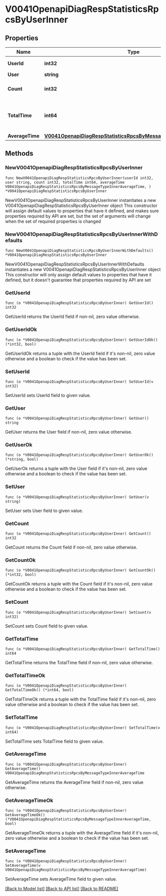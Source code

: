 # V0041OpenapiDiagRespStatisticsRpcsByUserInner

## Properties

Name | Type | Description | Notes
------------ | ------------- | ------------- | -------------
**UserId** | **int32** | User ID (numeric) | 
**User** | **string** | User name | 
**Count** | **int32** | Number of RPCs received | 
**TotalTime** | **int64** | Total time spent processing RPC in seconds | 
**AverageTime** | [**V0041OpenapiDiagRespStatisticsRpcsByMessageTypeInnerAverageTime**](V0041OpenapiDiagRespStatisticsRpcsByMessageTypeInnerAverageTime.md) |  | 

## Methods

### NewV0041OpenapiDiagRespStatisticsRpcsByUserInner

`func NewV0041OpenapiDiagRespStatisticsRpcsByUserInner(userId int32, user string, count int32, totalTime int64, averageTime V0041OpenapiDiagRespStatisticsRpcsByMessageTypeInnerAverageTime, ) *V0041OpenapiDiagRespStatisticsRpcsByUserInner`

NewV0041OpenapiDiagRespStatisticsRpcsByUserInner instantiates a new V0041OpenapiDiagRespStatisticsRpcsByUserInner object
This constructor will assign default values to properties that have it defined,
and makes sure properties required by API are set, but the set of arguments
will change when the set of required properties is changed

### NewV0041OpenapiDiagRespStatisticsRpcsByUserInnerWithDefaults

`func NewV0041OpenapiDiagRespStatisticsRpcsByUserInnerWithDefaults() *V0041OpenapiDiagRespStatisticsRpcsByUserInner`

NewV0041OpenapiDiagRespStatisticsRpcsByUserInnerWithDefaults instantiates a new V0041OpenapiDiagRespStatisticsRpcsByUserInner object
This constructor will only assign default values to properties that have it defined,
but it doesn't guarantee that properties required by API are set

### GetUserId

`func (o *V0041OpenapiDiagRespStatisticsRpcsByUserInner) GetUserId() int32`

GetUserId returns the UserId field if non-nil, zero value otherwise.

### GetUserIdOk

`func (o *V0041OpenapiDiagRespStatisticsRpcsByUserInner) GetUserIdOk() (*int32, bool)`

GetUserIdOk returns a tuple with the UserId field if it's non-nil, zero value otherwise
and a boolean to check if the value has been set.

### SetUserId

`func (o *V0041OpenapiDiagRespStatisticsRpcsByUserInner) SetUserId(v int32)`

SetUserId sets UserId field to given value.


### GetUser

`func (o *V0041OpenapiDiagRespStatisticsRpcsByUserInner) GetUser() string`

GetUser returns the User field if non-nil, zero value otherwise.

### GetUserOk

`func (o *V0041OpenapiDiagRespStatisticsRpcsByUserInner) GetUserOk() (*string, bool)`

GetUserOk returns a tuple with the User field if it's non-nil, zero value otherwise
and a boolean to check if the value has been set.

### SetUser

`func (o *V0041OpenapiDiagRespStatisticsRpcsByUserInner) SetUser(v string)`

SetUser sets User field to given value.


### GetCount

`func (o *V0041OpenapiDiagRespStatisticsRpcsByUserInner) GetCount() int32`

GetCount returns the Count field if non-nil, zero value otherwise.

### GetCountOk

`func (o *V0041OpenapiDiagRespStatisticsRpcsByUserInner) GetCountOk() (*int32, bool)`

GetCountOk returns a tuple with the Count field if it's non-nil, zero value otherwise
and a boolean to check if the value has been set.

### SetCount

`func (o *V0041OpenapiDiagRespStatisticsRpcsByUserInner) SetCount(v int32)`

SetCount sets Count field to given value.


### GetTotalTime

`func (o *V0041OpenapiDiagRespStatisticsRpcsByUserInner) GetTotalTime() int64`

GetTotalTime returns the TotalTime field if non-nil, zero value otherwise.

### GetTotalTimeOk

`func (o *V0041OpenapiDiagRespStatisticsRpcsByUserInner) GetTotalTimeOk() (*int64, bool)`

GetTotalTimeOk returns a tuple with the TotalTime field if it's non-nil, zero value otherwise
and a boolean to check if the value has been set.

### SetTotalTime

`func (o *V0041OpenapiDiagRespStatisticsRpcsByUserInner) SetTotalTime(v int64)`

SetTotalTime sets TotalTime field to given value.


### GetAverageTime

`func (o *V0041OpenapiDiagRespStatisticsRpcsByUserInner) GetAverageTime() V0041OpenapiDiagRespStatisticsRpcsByMessageTypeInnerAverageTime`

GetAverageTime returns the AverageTime field if non-nil, zero value otherwise.

### GetAverageTimeOk

`func (o *V0041OpenapiDiagRespStatisticsRpcsByUserInner) GetAverageTimeOk() (*V0041OpenapiDiagRespStatisticsRpcsByMessageTypeInnerAverageTime, bool)`

GetAverageTimeOk returns a tuple with the AverageTime field if it's non-nil, zero value otherwise
and a boolean to check if the value has been set.

### SetAverageTime

`func (o *V0041OpenapiDiagRespStatisticsRpcsByUserInner) SetAverageTime(v V0041OpenapiDiagRespStatisticsRpcsByMessageTypeInnerAverageTime)`

SetAverageTime sets AverageTime field to given value.



[[Back to Model list]](../README.md#documentation-for-models) [[Back to API list]](../README.md#documentation-for-api-endpoints) [[Back to README]](../README.md)


